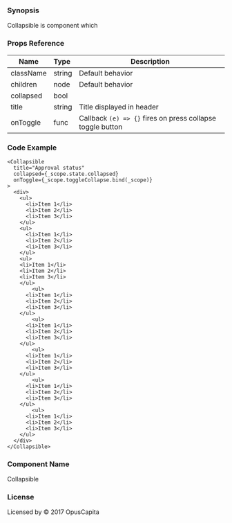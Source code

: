### Synopsis

Collapsible is component which

### Props Reference

| Name                           | Type                    | Description                                                 |
| ------------------------------ | :---------------------- | ----------------------------------------------------------- |
| className                      | string                  | Default behavior                                            |
| children                       | node                    | Default behavior                                            |
| collapsed                      | bool                    |                                                             |
| title                          | string                  | Title displayed in header                                   |
| onToggle                       | func                    | Callback `(e) => {}` fires on press collapse toggle button   |

### Code Example

```
<Collapsible
  title="Approval status"
  collapsed={_scope.state.collapsed}
  onToggle={_scope.toggleCollapse.bind(_scope)}
>
  <div>
    <ul>
      <li>Item 1</li>
      <li>Item 2</li>
      <li>Item 3</li> 
    </ul>
    <ul>
      <li>Item 1</li>
      <li>Item 2</li>
      <li>Item 3</li> 
    </ul>
    <ul>
    <li>Item 1</li>
    <li>Item 2</li>
    <li>Item 3</li> 
    </ul>
        <ul>
      <li>Item 1</li>
      <li>Item 2</li>
      <li>Item 3</li> 
    </ul>
        <ul>
      <li>Item 1</li>
      <li>Item 2</li>
      <li>Item 3</li> 
    </ul>
        <ul>
      <li>Item 1</li>
      <li>Item 2</li>
      <li>Item 3</li> 
    </ul>
        <ul>
      <li>Item 1</li>
      <li>Item 2</li>
      <li>Item 3</li> 
    </ul>
        <ul>
      <li>Item 1</li>
      <li>Item 2</li>
      <li>Item 3</li> 
    </ul>
  </div>
</Collapsible>
```

### Component Name

Collapsible

### License

Licensed by © 2017 OpusCapita

